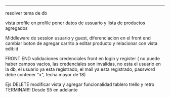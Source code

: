 --------------------------------------------------------------------------------------------------
resolver tema de db

vista profile
en profile poner datos de ussuario y lista de productos agregados


Middleware de session usuario y guest, diferenciacion en el front end
cambiar boton de agregar carrito a editar producto y relacionar con vista edit:id


FRONT END 
validaciones credenciales front en login y register ( no puede haber campos vacios, las credenciales son invalidas, no esta el usuario en la db, el usuario ya esta registrado, el mail ya esta registrado, password debe contener "x", fecha mayor de 18)






Ejs DELETE  modificar vista y agregar funcionalidad
tablero trello y retro TERMINAR!! Desde S5 en adelante